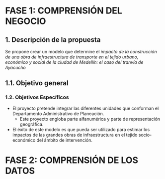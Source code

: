 # FASE 1: COMPRENSIÓN DEL NEGOCIO
## 1. Descripción de la propuesta
Se propone crear un modelo que determine el *impacto de la construcción de una obra de infraestructura de transporte en el tejido urbano, económico y social de la ciudad de Medellín: el caso del tranvía de Ayacucho*
## 1.1. Objetivo general


### 1.2. Objetivos Específicos
   * El proyecto pretende integrar las diferentes unidades que conforman el Departamento Administrativo de Planeación.
        * Este proyecto engloba parte alfanumérica y parte de representación geográfica.
   * El éxito de este modelo es que pueda ser utilizado para estimar los impactos de las grandes obras de infraestructura en el tejido socio-económico del ámbito de intervención.
   
      

   
   
# FASE 2: COMPRENSIÓN DE LOS DATOS

